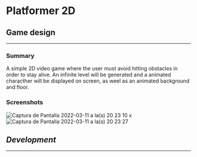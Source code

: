 # **Platformer 2D**


## Game design

---

### **Summary**

A simple 2D video game where the user must avoid hitting obstacles in order to stay alive.
An infinite level will be generated and a animated characther will be displayed on screen, as weel as an animated background and floor.


### **Screenshots**
![Captura de Pantalla 2022-03-11 a la(s) 20 23 10](https://user-images.githubusercontent.com/57450093/158000164-e8115821-f2d5-4132-b0fe-e8e6f569dd3b.png)
x
![Captura de Pantalla 2022-03-11 a la(s) 20 23 27](https://user-images.githubusercontent.com/57450093/158000172-e9fa1e07-9cdb-4179-b0ec-44198b15c011.png)


## _Development_

---

